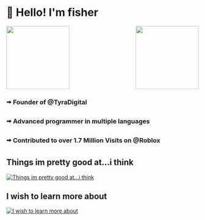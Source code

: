 # :wave: **Hello! I'm fisher**

<!-- [![Discord Presence](https://lanyard.cnrad.dev/api/756614666066591836)](https://discord.com/users/756614666066591836) -->


<!-- ## You can view my github stats below ⬇️

<a href="https://github.com/fisherjacobc/">
    <img align="center" src="https://github-readme-streak-stats.herokuapp.com/?user=fisherjacobc&theme=vue-dark" height="180"/>
</a>
<a href="https://github.com/fisherjacobc/">
    <img align="center" src="https://github-readme-stats.vercel.app/api/top-langs/?username=fisherjacobc&layout=compact&theme=vue-dark" height="180"/>
</a> -->

<a href="https://discord.com/users/756614666066591836">
    <img align="center" src="https://lanyard.cnrad.dev/api/756614666066591836" height="165"/>
</a>

<a href="https://github.com/fisherjacobc/">
    <img align="right" src="https://github-readme-stats.vercel.app/api?username=fisherjacobc&count_private=true&show_icons=true&hide=contribs&theme=vue-dark" height="165"/>
</a>

### 🠪 Founder of @TyraDigital
### 🠪 Advanced programmer in multiple languages
### 🠪 Contributed to over 1.7 Million Visits on @Roblox

## Things im pretty good at...i think
[![Things im pretty good at...i think](https://skillicons.dev/icons?i=bash,cloudflare,css,express,git,html,java,js,ts,linux,lua,mongodb,nestjs,nextjs,nodejs,powershell,raspberrypi,react,tailwind,vscode,workers)](https://skillicons.dev)

## I wish to learn more about
[![I wish to learn more about](https://skillicons.dev/icons?i=bash,cs,deno,dotnet,electron,py,redis,visualstudio)](https://skillicons.dev)
